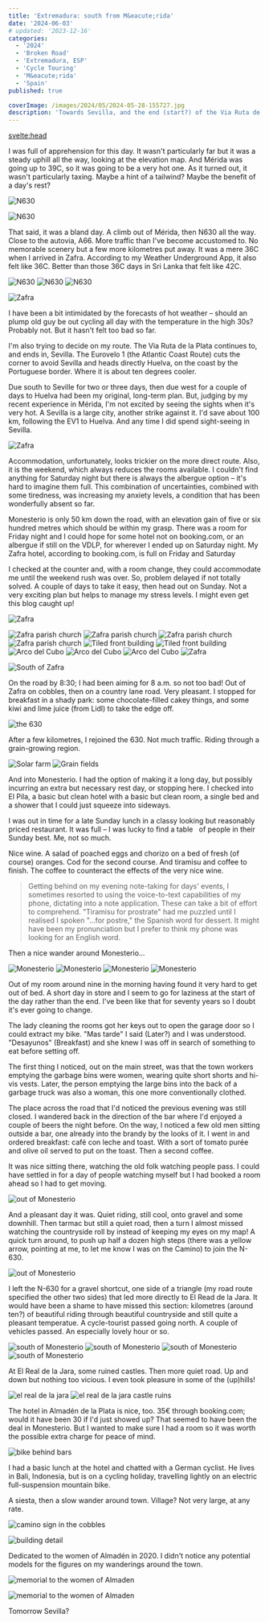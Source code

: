 ```yaml
---
title: 'Extremadura: south from M&eacute;rida'
date: '2024-06-03'
# updated: '2023-12-16'
categories:
  - '2024'
  - 'Broken Road'
  - 'Extremadura, ESP'
  - 'Cycle Touring'
  - 'M&eacute;rida'
  - 'Spain'
published: true

coverImage: /images/2024/05/2024-05-28-155727.jpg
description: 'Towards Sevilla, and the end (start?) of the Via Ruta de la Plata. '
---
```


<script>
	import Img from '$lib/components/Img.svelte' 
  import DayCardHGroup from '$lib/components/DayCardHGroup.svelte' 
  import FormattedDate from '$lib/components/FormattedDate.svelte'
</script>

<svelte:head>

<title>
2024 Spain
</title>
</svelte:head>

<section class="card">

<DayCardHGroup
    where="M&eacute;rida - Zafra"
    when="5/30/2024"
    distance="66.6 km, 568 m, 2904.3 km to date" 
  />

<p>I was full of apprehension for this day. It wasn't particularly far but it was a steady uphill all the way, looking at the elevation map. And M&eacute;rida was going up to 39C, so it was going to be a very hot one. As it turned out, it wasn't particularly taxing. Maybe a hint of a tailwind? Maybe the benefit of a day's rest?</p>

<Img
  src="/images/2024/05/2024-05-30-095422.jpg"
  alt="N630"
  caption="Not the most idyllic scenery I've ridden through."
/>

<Img
  src="/images/2024/05/2024-05-30-100221.jpg"
  alt="N630"
  caption="Kilometre 630 on the N-630. At 11:00 am but two out of three ain't bad according to some old crooning carnivore."
/>

<p>That said, it was a bland day. A climb out of M&eacute;rida, then N630 all the way. Close to the autovia, A66. More traffic than I've become accustomed to. No memorable scenery but a few more kilometres put away. It was a mere 36C when I arrived in Zafra. According to my Weather Underground App, it also felt like 36C. Better than those 36C days in Sri Lanka that felt like 42C. </p>

<Img
  src="/images/2024/05/2024-05-30-111845.jpg"
  alt="N630"
/>
<Img
  src="/images/2024/05/2024-05-30-150910.jpg"
  alt="N630"
  caption="Not much shade out here..."
/>
<Img
  src="/images/2024/05/2024-05-30-152615.jpg"
  alt="N630"
/>

</section>

<section class="card">

<DayCardHGroup
    where="Zafra"
    when="5/31/2024"
  />

<Img
  src="/images/2024/05/2024-05-31-192519.jpg"
  alt="Zafra"
/>

  <p>I have been a bit intimidated by the forecasts of hot weather &ndash; should an plump old guy be out cycling all day with the temperature in the high 30s? Probably not. But it hasn't felt too bad so far.</p>

  <p>I'm also trying to decide on my route. The Via Ruta de la Plata continues to, and ends in, Sevilla. The Eurovelo 1 (the Atlantic Coast Route) cuts the corner to avoid Sevilla and heads directly Huelva, on the coast by the Portuguese border. Where it is about ten degrees cooler.</p>

  <p>Due south to Seville for two or three days, then due west for a couple of days to Huelva had been my original, long-term plan. But, judging by my recent experience in M&eacute;rida, I'm not excited by seeing the sights when it's very hot. A Sevilla is a large city, another strike against it. I'd save about 100 km, following the EV1 to Huelva. And any time I did spend sight-seeing in Sevilla. </p>

<Img
  src="/images/2024/05/2024-05-31-185458.jpg"
  alt="Zafra "
/>

  <p>Accommodation, unfortunately, looks trickier on the more direct route. Also, it is the weekend, which always reduces the rooms available. I couldn't find anything for Saturday night but there is always the albergue option &ndash; it's hard to imagine them full. This combination of uncertainties, combined with some tiredness, was increasing my anxiety levels, a condition that has been wonderfully absent so far. </p>

  <p>Monesterio is only 50 km down the road, with an elevation gain of five or six hundred metres which should be within my grasp. There was a room for Friday night and I could hope for some hotel not on booking.com, or an albergue if still on the VDLP, for wherever I ended up on Saturday night. My Zafra hotel, according to booking.com, is full on Friday and Saturday</p>

  <p>I checked at the counter and, with a room change, they could accommodate me until the weekend rush was over. So, problem delayed if not totally solved. A couple of days to take it easy, then head out on Sunday. Not a very exciting plan but helps to manage my stress levels. I might even get this blog caught up!</p>

<Img
  src="/images/2024/05/2024-05-31-183950.jpg"
  alt="Zafra "
  caption="The Castle of Zafra, now a Parador hotel."
/>

<Img
  src="/images/2024/05/2024-05-31-185619.jpg"
  alt="Zafra parish church "
  caption="Parroquia de la Candelaria"
/>
<Img
  src="/images/2024/05/2024-05-31-185939.jpg"
  alt="Zafra parish church"
/>
<Img
  src="/images/2024/05/2024-05-31-190150.jpg"
  alt="Zafra parish church"
/>
<Img
  src="/images/2024/05/2024-05-31-192647.jpg"
  alt="Zafra parish church"
/>
<Img
  src="/images/2024/05/2024-05-31-191730.jpg"
  alt="Tiled front building"
  caption="A rare tile-fronted building."
/>
<Img
  src="/images/2024/05/2024-05-31-191738.jpg"
  alt="Tiled front building"
/>
<Img
  src="/images/2024/05/2024-05-31-194115.jpg"
  alt="Arco del Cubo"
  caption="Arco del Cubo"
/>
<Img
  src="/images/2024/05/2024-05-31-193630.jpg"
  alt="Arco del Cubo"
/>
<Img
  src="/images/2024/05/2024-05-31-193230.jpg"
  alt="Arco del Cubo"
/>
<Img
  src="/images/2024/05/2024-05-31-192519.jpg"
  alt="Zafra"
/>

</section>

<section class="card">

<DayCardHGroup
    where="Zafra - Monesterio"
    when="6/2/2024"
    distance="47.3 km, 538 m, 2951.6 km to date" 
/>

<Img
  src="/images/2024/06/2024-06-02-091030.jpg"
  alt="South of Zafra"
/>

<p>
  On the road by 8:30; I had been aiming for 8 a.m. so not too bad!  Out of Zafra on cobbles, then on a country lane road. Very pleasant. I stopped for breakfast in a shady park: some chocolate-filled cakey things, and some kiwi and lime juice (from Lidl) to take the edge off.
</p>

<Img
  src="/images/2024/06/2024-06-02-112055.jpg"
  alt="the 630"
  caption="More of the 630"
/>

<p>
    After a few kilometres, I rejoined the 630. Not much traffic. Riding through a grain-growing region.
</p>
<Img
  src="/images/2024/06/2024-06-02-115131.jpg"
   alt="Solar farm"
  caption="Photovoltaics Farm"
/>
<Img
  src="/images/2024/06/2024-06-02-115332.jpg"
  alt="Grain fields"
/>

<p>And into Monesterio. I had the option of making it a long day, but possibly incurring an extra but necessary rest day, or stopping here. I checked into El Pila, a basic but clean hotel with a basic but clean room, a single bed and a shower that I could just squeeze into sideways.</p>

<p>I was out in time for a late Sunday lunch in a classy looking but reasonably priced restaurant. It was full &ndash; I was lucky to find a table &nbsp; of people in their Sunday best. Me, not so much.</p>

<p>Nice wine. A salad of poached eggs and chorizo on a bed of fresh (of course) oranges. Cod for the second course. And tiramisu and coffee to finish. The coffee to counteract the effects of the very nice wine.</p>

<blockquote>
  Getting behind on my evening note-taking for days' events, I sometimes resorted to using the voice-to-text capabilities of my phone, dictating into a note application. These can take a bit of effort to comprehend. "Tiramisu for prostrate" had me puzzled until I realised I spoken "...for postre," the Spanish word for dessert. It might have been my pronunciation but I prefer to think my phone was looking for an English word.
</blockquote>

<p>
  Then a nice wander around Monesterio...
</p>

<Img
  src="/images/2024/06/2024-06-02-204333.jpg"
  alt="Monesterio"
/>
<Img
  src="/images/2024/06/2024-06-02-204655.jpg"
  alt="Monesterio"
/>
<Img
  src="/images/2024/06/2024-06-02-204723.jpg"
  alt="Monesterio"
/>
<Img
  src="/images/2024/06/2024-06-02-205501.jpg"
  alt="Monesterio"
/>

</section>

<section class="card">

<DayCardHGroup
    where="Monesterio, Extremadura - Almad&eacute;n de la Plata, Andalucia"
    when="6/3/2024"
    distance="36.7 km, 369 m, 2988.3 km to date" 
/>

<p>Out of my room around nine in the morning having found it very hard to get out of bed. A short day in store and I seem to go for laziness at the start of the day rather than the end. I've been like that for seventy years so I doubt it's ever going to change.</p>

<p>The lady cleaning the rooms got her keys out to open the garage door so I could extract my bike. "Mas tarde" I said (Later?) and I was understood. "Desayunos" (Breakfast) and she knew I was off in search of something to eat before setting off.</p>

<p>The first thing I noticed, out on the main street, was that the town workers emptying the garbage bins were women, wearing quite short shorts and hi-vis vests. Later, the person emptying the large bins into the back of a garbage truck was also a woman, this one more conventionally clothed.</p>

<p>The place across the road that I'd noticed the previous evening was still closed. I wandered back in the direction of the bar where I'd enjoyed a couple of beers the night before. On the way, I noticed a few old men sitting outside a bar, one already into the brandy by the looks of it. I went in and ordered breakfast: caf&eacute; con leche and toast. With a sort of tomato pur&eacute;e and olive oil served to put on the toast. Then a second coffee.</p>

<p>It was nice sitting there, watching the old folk watching people pass. I could have settled in for a day of people watching myself but I had booked a room ahead so I had to get moving.</p>

<Img
  src="/images/2024/06/2024-06-03-101132.jpg"
  alt="out of Monesterio"
/>

<p>And a pleasant day it was. Quiet riding, still cool, onto gravel and some downhill. Then tarmac but still a quiet road, then a turn I almost missed watching the countryside roll by instead of keeping my eyes on my map! A quick turn around, to push up half a dozen high steps (there was a yellow arrow, pointing at me, to let me know I was on the Camino) to join the N-630. </p>

<Img
  src="/images/2024/06/2024-06-03-101707.jpg"
  alt="out of Monesterio"
/>

<p> I left the N-630 for a gravel shortcut, one side of a triangle (my road route specified the other two sides) that led more directly to El Read de la Jara. It would have been a shame to have missed this section: kilometres (around ten?) of beautiful riding through beautiful countryside and still quite a pleasant temperatue. A cycle-tourist passed going north. A couple of vehicles passed. An especially lovely hour or so.</p>

<Img
  src="/images/2024/06/2024-06-03-110347.jpg"
  alt="south of Monesterio"
/>
<Img
  src="/images/2024/06/2024-06-03-110357.jpg"
  alt="south of Monesterio"
/>
<Img
  src="/images/2024/06/2024-06-03-111457.jpg"
  alt="south of Monesterio"
/>
<Img
  src="/images/2024/06/2024-06-03-111519.jpg"
  alt="south of Monesterio"
/>

<p>At El Real de la Jara, some ruined castles. Then more quiet road. Up and down but nothing too vicious. I even took pleasure in some of the (up)hills!</p>

<Img
  src="/images/2024/06/2024-06-03-115322.jpg"
  alt="el real de la jara" ruins
/>
<Img
  src="/images/2024/06/2024-06-03-115539.jpg"
  alt="el real de la jara castle ruins"
  caption="Ruins near El Real de la Jara"
/>

<p>The hotel in Almad&eacute;n de la Plata is nice, too. 35&euro; through booking.com; would it have been 30 if I'd just showed up? That seemed to have been the deal in Monesterio. But I wanted to make sure I had a room so it was worth the possible extra charge for peace of mind. </p>

<Img
  src="/images/2024/06/2024-06-03-195651.jpg"
  alt="bike behind bars"
  caption="Alan (?), resting for the night, safely behind bars."
/>

<p>I had a basic lunch at the hotel and chatted with a German cyclist. He lives in Bali, Indonesia, but is on a cycling holiday, travelling lightly on an electric full-suspension mountain bike.</p>

<p>A siesta, then a slow wander around town. Village? Not very large, at any rate.</p>

<Img
  src="/images/2024/06/2024-06-03-200843.jpg"
  alt="camino sign in the cobbles"
  caption="Can you see 'CAMINO DE SANTIAGO - VIA DE LA PLATA'?"
/>

<Img
  src="/images/2024/06/2024-06-03-201018.jpg"
  alt="building detail"
/>

<p>Dedicated to the women of Almad&eacute;n in 2020. I didn't notice any potential models for the figures on my wanderings around the town.</p>

<Img
  src="/images/2024/06/2024-06-03-202857.jpg"
  alt="memorial to the women of Almaden"
/>

<Img
  src="/images/2024/06/2024-06-03-201403.jpg"
  alt="memorial to the women of Almaden"
/>

<p>Tomorrow Sevilla?</p>
</section>
